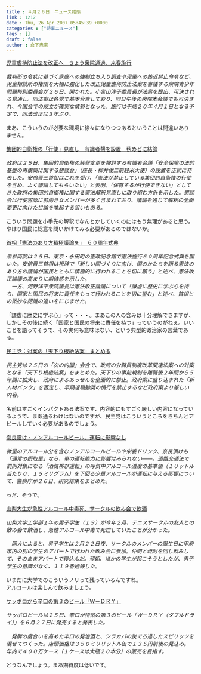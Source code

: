 ```yaml
---
title : ４月２６日　ニュース雑感
link : 1212
date : Thu, 26 Apr 2007 05:45:39 +0000
categories : ["時事ニュース"]
tags : []
draft : false
author : 倉下忠憲
---
```


<A HREF="http://www.iza.ne.jp/news/newsarticle/event/crime/49281/" TARGET="_blank">児童虐待防止法を改正へ　きょう衆院通過、来春施行</A><BR><BR><I>裁判所の令状に基づく家庭への強制立ち入り調査や児童への接近禁止命令など、児童相談所の権限を大幅に強化した改正児童虐待防止法案を審議する衆院青少年問題特別委員会が２６日、開かれた。小宮山洋子委員長が法案を提出、可決される見通し。同法案は各党で基本合意しており、同日午後の衆院本会議でも可決され、今国会での成立が確実な情勢となった。施行は平成２０年４月１日となる予定で、同法改正は３年ぶり。</I><BR><BR>まあ、こういうのが必要な環境に徐々になりつつあるということは間違いありません。<BR><BR><A HREF="http://www.iza.ne.jp/news/newsarticle/politics/dompolicy/49241/" TARGET="_blank">集団的自衛権の「行使」見直し　有識者懇を設置　秋めどに結論</A><BR><BR><I>政府は２５日、集団的自衛権の解釈変更を検討する有識者会議「安全保障の法的基盤の再構築に関する懇談会」（座長・柳井俊二前駐米大使）の設置を正式に発表した。安倍晋三首相はこれを受け、「憲法が禁止している集団的自衛権の行使を含め、よく議論してもらいたい」と表明。「保有するが行使できない」としてきた政府の集団的自衛権に関する憲法解釈見直しに取り組む方針を示した。懇談会は行使容認に前向きなメンバーが多く含まれており、議論を通じて解釈の全面変更に向けた世論を喚起する狙いもある。</I><BR><BR>こういう問題を小手先の解釈でなんとかしていくのにはもう無理があると思う。やはり国民に総意を問いかけてみる必要があるのではないか。<BR><BR><A HREF="http://www.iza.ne.jp/news/newsarticle/politics/politicsit/49234/" TARGET="_blank">首相「憲法のあり方積極議論を」　６０周年式典</A><BR><BR><I>衆参両院は２５日、東京・永田町の憲政記念館で憲法施行６０周年記念式典を開いた。安倍晋三首相は祝辞で「新しい国づくりに向け、国のかたちを語る憲法のあり方の議論が国民とともに積極的に行われることを切に願う」と述べ、憲法改正論議の高まりに期待感を示した。<BR>　一方、河野洋平衆院議長は憲法改正論議について「謙虚に歴史に学ぶ心を持ち、国家と国民の将来に責任をもって行われることを切に望む」と述べ、首相との微妙な認識の違いをにじませた。</I><BR><BR>「謙虚に歴史に学ぶ心」って・・・。まあこの人の含みは十分理解できますが、しかしその後に続く「国家と国民の将来に責任を持つ」っていうのがねぇ。いいことを語ってそうで、その実何も意味はない、という典型的政治家の言葉である。<BR><BR><A HREF="http://www.mainichi-msn.co.jp/seiji/gyousei/news/20070426k0000m010135000c.html" TARGET="_blank">民主党：対案の「天下り根絶法案」まとめる</A><BR><BR><I>民主党は２５日の「次の内閣」会合で、政府の公務員制度改革関連法案への対案となる「天下り根絶法案」をまとめた。天下りの事前規制を離職後２年間から５年間に拡大し、政府によるあっせんを全面的に禁止。政府案に盛り込まれた「新人材バンク」を否定し、早期退職勧奨の慣行を禁止するなど政府案より厳しい内容。</I><BR><BR>名前はすごくインパクトある法案です、内容的にもすごく厳しい内容になっているようで、まあ通るわけはないのですが、民主党はこういうところをきちんとアピールしていく必要があるのでしょう。<BR><BR><A HREF="http://www.asahi.com/life/update/0426/TKY200704260060.html" TARGET="_blank">奈良漬け・ノンアルコールビール、運転に影響なし</A><BR><BR><I>微量のアルコール分を含むノンアルコールビールや栄養ドリンク、奈良漬けも「通常の摂取量」なら、車の運転能力に影響はみられない――。道路交通法で罰則対象になる「酒気帯び運転」の呼気中アルコール濃度の基準値（１リットル当たり０．１５ミリグラム）を下回る少量アルコールが運転に与える影響について、警察庁が２６日、研究結果をまとめた。 </I><BR><BR>っだ、そうで。<BR><BR><A HREF="http://www.yomiuri.co.jp/national/news/20070426i204.htm?from=main2" TARGET="_blank">山梨大生が急性アルコール中毒死、サークルの飲み会で飲酒</A><BR><BR><I>山梨大学工学部１年の男子学生（１９）が今年２月、テニスサークルの友人との飲み会で飲酒し、急性アルコール中毒で死亡していたことが分かった。<BR><BR>　同大によると、男子学生は２月２２日夜、サークルのメンバーの誕生日に甲府市内の別の学生のアパートで行われた飲み会に参加。仲間と焼酎を回し飲みして、そのままアパートで寝込んだ。翌朝、ほかの学生が起こそうとしたが、男子学生の意識がなく、１１９番通報した。</I><BR><BR>いまだに大学でのこういうノリって残っているんですね。<BR>アルコールは楽しんで飲みましょう。<BR><BR><A HREF="http://www.sankei.co.jp/seikatsu/shoku/070425/shk070425000.htm" TARGET="_blank">サッポロから辛口の第３のビール「Ｗ－ＤＲＹ」</A> <BR><BR><I>サッポロビールは２５日、辛口が特徴の第３のビール「Ｗ－ＤＲＹ（ダブルドライ）」を６月２７日に発売すると発表した。<BR><BR>　発酵の度合いを高めた辛口の発泡酒と、シラカバの炭でろ過したスピリッツを混ぜてつくった。店頭価格は３５０ミリリットル缶で１３５円前後の見込み。年内で４００万ケース（１ケースは大瓶２０本分）の販売を目指す。</I><BR><BR>どうなんでしょう。まあ期待度は低いです。<BR><BR><BR><BR><br><br>
